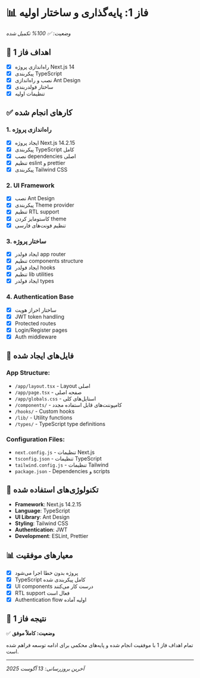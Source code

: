 # 📊 فاز 1: پایه‌گذاری و ساختار اولیه
*وضعیت: ✅ 100% تکمیل شده*

## 🎯 اهداف فاز 1
- [x] راه‌اندازی پروژه Next.js 14
- [x] پیکربندی TypeScript
- [x] نصب و راه‌اندازی Ant Design
- [x] ساختار فولدربندی
- [x] تنظیمات اولیه

## ✅ کارهای انجام شده

### 1. راه‌اندازی پروژه
- [x] ایجاد پروژه Next.js 14.2.15
- [x] پیکربندی TypeScript کامل
- [x] نصب dependencies اصلی
- [x] تنظیم eslint و prettier
- [x] پیکربندی Tailwind CSS

### 2. UI Framework
- [x] نصب Ant Design
- [x] پیکربندی Theme provider
- [x] تنظیم RTL support
- [x] کاستومایز کردن theme
- [x] تنظیم فونت‌های فارسی

### 3. ساختار پروژه
- [x] ایجاد فولدر app router
- [x] تنظیم components structure
- [x] ایجاد فولدر hooks
- [x] تنظیم lib utilities
- [x] ایجاد فولدر types

### 4. Authentication Base
- [x] ساختار احراز هویت
- [x] JWT token handling
- [x] Protected routes
- [x] Login/Register pages
- [x] Auth middleware

## 📁 فایل‌های ایجاد شده

### App Structure:
- `/app/layout.tsx` - Layout اصلی
- `/app/page.tsx` - صفحه اصلی
- `/app/globals.css` - استایل‌های کلی
- `/components/` - کامپوننت‌های قابل استفاده مجدد
- `/hooks/` - Custom hooks
- `/lib/` - Utility functions
- `/types/` - TypeScript type definitions

### Configuration Files:
- `next.config.js` - تنظیمات Next.js
- `tsconfig.json` - تنظیمات TypeScript
- `tailwind.config.js` - تنظیمات Tailwind
- `package.json` - Dependencies و scripts

## 🔧 تکنولوژی‌های استفاده شده
- **Framework**: Next.js 14.2.15
- **Language**: TypeScript
- **UI Library**: Ant Design
- **Styling**: Tailwind CSS
- **Authentication**: JWT
- **Development**: ESLint, Prettier

## 📊 معیارهای موفقیت
- [x] پروژه بدون خطا اجرا می‌شود
- [x] TypeScript کامل پیکربندی شده
- [x] UI components درست کار می‌کنند
- [x] RTL support فعال است
- [x] Authentication flow اولیه آماده

## 🎯 نتیجه فاز 1
✅ **وضعیت: کاملاً موفق**

تمام اهداف فاز 1 با موفقیت انجام شده و پایه‌های محکمی برای ادامه توسعه فراهم شده است.

---

*آخرین بروزرسانی: 13 آگوست 2025*
